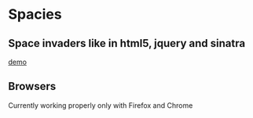 Spacies
=========

Space invaders like in html5, jquery and sinatra
-------------------------

[demo](http://spacies.heroku.com/)

Browsers
-----------------------
Currently working properly only with Firefox and Chrome
